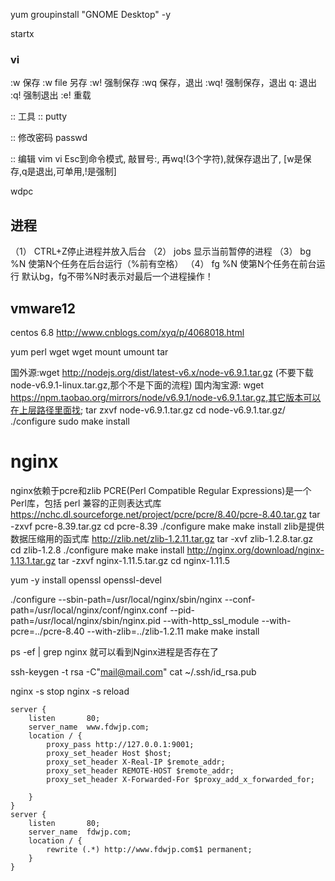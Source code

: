 

yum groupinstall "GNOME Desktop" -y

startx




### vi

:w      保存
:w file 另存
:w!     强制保存
:wq     保存，退出
:wq!    强制保存，退出
q:      退出
:q!     强制退出
:e!     重载



:: 工具
:: putty

:: 修改密码
passwd 


:: 编辑
vim
vi
Esc到命令模式, 敲冒号:, 再wq!(3个字符),就保存退出了, [w是保存,q是退出,可单用,!是强制]

wdpc






## 进程

（1） CTRL+Z停止进程并放入后台
    （2） jobs 显示当前暂停的进程
    （3） bg %N 使第N个任务在后台运行（%前有空格）
    （4） fg %N 使第N个任务在前台运行
    默认bg，fg不带%N时表示对最后一个进程操作！


## vmware12

centos 6.8
    http://www.cnblogs.com/xyq/p/4068018.html


yum
    perl
    wget
wget
mount umount
tar

国外源:wget http://nodejs.org/dist/latest-v6.x/node-v6.9.1.tar.gz (不要下载node-v6.9.1-linux.tar.gz,那个不是下面的流程) 
国内淘宝源: wget https://npm.taobao.org/mirrors/node/v6.9.1/node-v6.9.1.tar.gz,其它版本可以在上层路径里面找; 
tar zxvf node-v6.9.1.tar.gz 
cd node-v6.9.1.tar.gz/ 
./configure 
sudo make install 



# nginx

nginx依赖于pcre和zlib
PCRE(Perl Compatible Regular Expressions)是一个Perl库，包括 perl 兼容的正则表达式库
https://nchc.dl.sourceforge.net/project/pcre/pcre/8.40/pcre-8.40.tar.gz
tar -zxvf pcre-8.39.tar.gz
cd pcre-8.39
./configure
make
make install
zlib是提供数据压缩用的函式库
http://zlib.net/zlib-1.2.11.tar.gz
tar -xvf zlib-1.2.8.tar.gz
cd zlib-1.2.8
./configure
make
make install
http://nginx.org/download/nginx-1.13.1.tar.gz
tar -zxvf nginx-1.11.5.tar.gz
cd nginx-1.11.5

yum -y install openssl openssl-devel

./configure --sbin-path=/usr/local/nginx/sbin/nginx  --conf-path=/usr/local/nginx/conf/nginx.conf --pid-path=/usr/local/nginx/sbin/nginx.pid --with-http_ssl_module --with-pcre=../pcre-8.40 --with-zlib=../zlib-1.2.11
make
make install


ps -ef | grep nginx 就可以看到Nginx进程是否存在了



ssh-keygen -t rsa -C"mail@mail.com"
cat  ~/.ssh/id_rsa.pub


nginx -s stop
nginx -s reload

    server {
        listen       80;
        server_name  www.fdwjp.com;
        location / {
            proxy_pass http://127.0.0.1:9001;
            proxy_set_header Host $host;
            proxy_set_header X-Real-IP $remote_addr;
            proxy_set_header REMOTE-HOST $remote_addr;
            proxy_set_header X-Forwarded-For $proxy_add_x_forwarded_for;

        }
    }
    server {
        listen       80;
        server_name  fdwjp.com;
        location / {
            rewrite (.*) http://www.fdwjp.com$1 permanent;
        }
    }
    